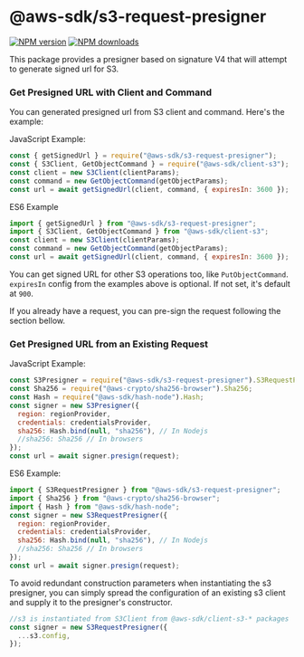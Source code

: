 # @aws-sdk/s3-request-presigner

[![NPM version](https://img.shields.io/npm/v/@aws-sdk/s3-request-presigner/rc.svg)](https://www.npmjs.com/package/@aws-sdk/s3-request-presigner)
[![NPM downloads](https://img.shields.io/npm/dm/@aws-sdk/s3-request-presigner/rc.svg)](https://www.npmjs.com/package/@aws-sdk/s3-request-presigner)

This package provides a presigner based on signature V4 that will attempt to
generate signed url for S3.

### Get Presigned URL with Client and Command

You can generated presigned url from S3 client and command. Here's the example:

JavaScript Example:

```javascript
const { getSignedUrl } = require("@aws-sdk/s3-request-presigner");
const { S3Client, GetObjectCommand } = require("@aws-sdk/client-s3");
const client = new S3Client(clientParams);
const command = new GetObjectCommand(getObjectParams);
const url = await getSignedUrl(client, command, { expiresIn: 3600 });
```

ES6 Example

```javascript
import { getSignedUrl } from "@aws-sdk/s3-request-presigner";
import { S3Client, GetObjectCommand } from "@aws-sdk/client-s3";
const client = new S3Client(clientParams);
const command = new GetObjectCommand(getObjectParams);
const url = await getSignedUrl(client, command, { expiresIn: 3600 });
```

You can get signed URL for other S3 operations too, like `PutObjectCommand`.
`expiresIn` config from the examples above is optional. If not set, it's default
at `900`.

If you already have a request, you can pre-sign the request following the
section bellow.

### Get Presigned URL from an Existing Request

JavaScript Example:

```javascript
const S3Presigner = require("@aws-sdk/s3-request-presigner").S3RequestPresigner;
const Sha256 = require("@aws-crypto/sha256-browser").Sha256;
const Hash = require("@aws-sdk/hash-node").Hash;
const signer = new S3Presigner({
  region: regionProvider,
  credentials: credentialsProvider,
  sha256: Hash.bind(null, "sha256"), // In Nodejs
  //sha256: Sha256 // In browsers
});
const url = await signer.presign(request);
```

ES6 Example:

```javascript
import { S3RequestPresigner } from "@aws-sdk/s3-request-presigner";
import { Sha256 } from "@aws-crypto/sha256-browser";
import { Hash } from "@aws-sdk/hash-node";
const signer = new S3RequestPresigner({
  region: regionProvider,
  credentials: credentialsProvider,
  sha256: Hash.bind(null, "sha256"), // In Nodejs
  //sha256: Sha256 // In browsers
});
const url = await signer.presign(request);
```

To avoid redundant construction parameters when instantiating the s3 presigner,
you can simply spread the configuration of an existing s3 client and supply it to
the presigner's constructor.

```javascript
//s3 is instantiated from S3Client from @aws-sdk/client-s3-* packages
const signer = new S3RequestPresigner({
  ...s3.config,
});
```

